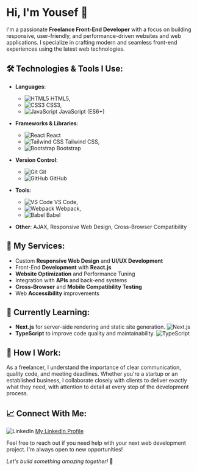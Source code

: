 # Hi, I'm Yousef  👋

I'm a passionate **Freelance Front-End Developer** with a focus on building responsive, user-friendly, and performance-driven websites and web applications. I specialize in crafting modern and seamless front-end experiences using the latest web technologies.

## 🛠️ Technologies & Tools I Use:
- **Languages**:  
   - ![HTML5](https://img.shields.io/badge/-HTML5-E34F26?style=flat-square&logo=html5&logoColor=ffffff) HTML5,
   - ![CSS3](https://img.shields.io/badge/-CSS3-1572B6?style=flat-square&logo=css3&logoColor=ffffff) CSS3,
   - ![JavaScript](https://img.shields.io/badge/-JavaScript-F7DF1E?style=flat-square&logo=javascript&logoColor=ffffff) JavaScript (ES6+)

- **Frameworks & Libraries**: 
   - ![React](https://img.shields.io/badge/-React-61DAFB?style=flat-square&logo=react&logoColor=ffffff) React
   - ![Tailwind CSS](https://img.shields.io/badge/-Tailwind%20CSS-38B2AC?style=flat-square&logo=tailwind-css&logoColor=ffffff) Tailwind CSS,
   - ![Bootstrap](https://img.shields.io/badge/-Bootstrap-563D7C?style=flat-square&logo=bootstrap&logoColor=ffffff) Bootstrap
- **Version Control**: 
   - ![Git](https://img.shields.io/badge/-Git-F05032?style=flat-square&logo=git&logoColor=ffffff) Git
   - ![GitHub](https://img.shields.io/badge/-GitHub-181717?style=flat-square&logo=github&logoColor=ffffff) GitHub
- **Tools**: 
  - ![VS Code](https://img.shields.io/badge/-VS%20Code-007ACC?style=flat-square&logo=visual-studio-code&logoColor=ffffff) VS Code,
  - ![Webpack](https://img.shields.io/badge/-Webpack-8DD6F9?style=flat-square&logo=webpack&logoColor=ffffff) Webpack,
  - ![Babel](https://img.shields.io/badge/-Babel-F9DC3E?style=flat-square&logo=babel&logoColor=ffffff) Babel

- **Other**: AJAX, Responsive Web Design, Cross-Browser Compatibility

## 💼 My Services:
- Custom **Responsive Web Design** and **UI/UX Development**
- Front-End **Development** with **React.js**
- **Website Optimization** and Performance Tuning
- Integration with **APIs** and back-end systems
- **Cross-Browser** and **Mobile Compatibility Testing**
- Web **Accessibility** improvements

## 🚀 Currently Learning:
- **Next.js** for server-side rendering and static site generation.
![Next.js](https://cdn.jsdelivr.net/npm/devicon@2.14.0/devicon-icons/svg/nextjs-original.svg)
- **TypeScript** to improve code quality and maintainability.
![TypeScript](https://cdn.jsdelivr.net/npm/devicon@2.14.0/devicon-icons/svg/typescript-original.svg)


## 🔧 How I Work:
As a freelancer, I understand the importance of clear communication, quality code, and meeting deadlines. Whether you're a startup or an established business, I collaborate closely with clients to deliver exactly what they need, with attention to detail at every step of the development process.

## 📈 Connect With Me:
![LinkedIn](https://cdn.jsdelivr.net/npm/devicon@2.14.0/devicon-icons/svg/linkedin-original.svg)
[My LinkedIn Profile](https://www.linkedin.com/in/yousef-shaban74/)

Feel free to reach out if you need help with your next web development project. I'm always open to new opportunities!
  

*Let's build something amazing together!* 🚀
